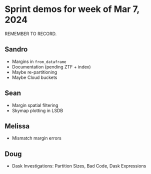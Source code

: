 # Sprint demos for week of Mar 7, 2024

REMEMBER TO RECORD.

## Sandro

- Margins in `from_dataframe`
- Documentation (pending ZTF + index)
- Maybe re-partitioning
- Maybe Cloud buckets

## Sean

- Margin spatial filtering
- Skymap plotting in LSDB

## Melissa

- Mismatch margin errors

## Doug

- Dask Investigations: Partition Sizes, Bad Code, Dask Expressions
